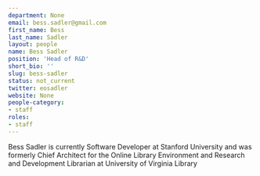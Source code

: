 ```yaml
---
department: None
email: bess.sadler@gmail.com
first_name: Bess
last_name: Sadler
layout: people
name: Bess Sadler
position: 'Head of R&D'
short_bio: ''
slug: bess-sadler
status: not_current
twitter: eosadler
website: None
people-category:
- staff
roles:
- staff
---
```


Bess Sadler is currently Software Developer at Stanford University and was formerly Chief Architect for the Online Library Environment and Research and Development Librarian at University of Virginia Library
